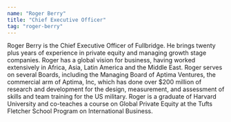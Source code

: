 ```yaml
---
name: "Roger Berry"
title: "Chief Executive Officer"
tag: "roger-berry"
---
```

<p>
  Roger Berry is the Chief Executive Officer of Fullbridge. He brings twenty plus years of experience in private equity and managing growth stage companies. Roger has a global vision for business, having worked extensively in Africa, Asia, Latin America and the Middle East. Roger serves on several Boards, including the Managing Board of Aptima Ventures, the commercial arm of Aptima, Inc, which has done over $200 million of research and development for the design, measurement, and assessment of skills and team training for the US military. Roger is a graduate of Harvard University and co-teaches a course on Global Private Equity at the Tufts Fletcher School Program on International Business.
</p>
